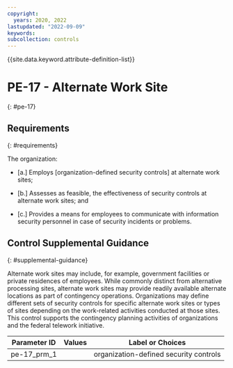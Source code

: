 ```yaml
---
copyright:
  years: 2020, 2022
lastupdated: "2022-09-09"
keywords: 
subcollection: controls
---
```


{{site.data.keyword.attribute-definition-list}}

# PE-17 - Alternate Work Site
{: #pe-17}

## Requirements
{: #requirements}

The organization:

- \[a.\] Employs [organization-defined security controls] at alternate work sites;

- \[b.\] Assesses as feasible, the effectiveness of security controls at alternate work sites; and

- \[c.\] Provides a means for employees to communicate with information security personnel in case of security incidents or problems.

## Control Supplemental Guidance
{: #supplemental-guidance}

Alternate work sites may include, for example, government facilities or private residences of employees. While commonly distinct from alternative processing sites, alternate work sites may provide readily available alternate locations as part of contingency operations. Organizations may define different sets of security controls for specific alternate work sites or types of sites depending on the work-related activities conducted at those sites. This control supports the contingency planning activities of organizations and the federal telework initiative.

| Parameter ID | Values | Label or Choices |
|---|---|---|
| pe-17_prm_1 |  | organization-defined security controls |


